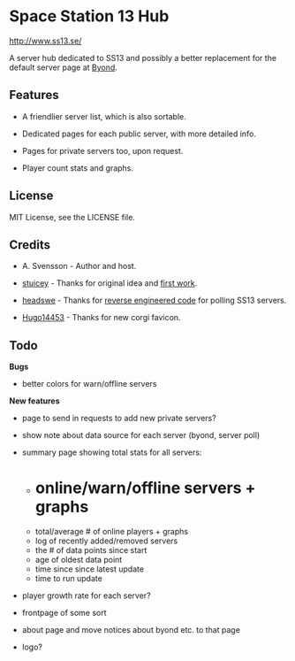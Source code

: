 Space Station 13 Hub
================================================================================

http://www.ss13.se/

A server hub dedicated to SS13 and possibly a better replacement for the default
server page at [Byond](http://www.byond.com/games/exadv1/spacestation13).

Features
--------------------------------------------------------------------------------

- A friendlier server list, which is also sortable.

- Dedicated pages for each public server, with more detailed info.

- Pages for private servers too, upon request.

- Player count stats and graphs.

License
--------------------------------------------------------------------------------
MIT License, see the LICENSE file.

Credits
--------------------------------------------------------------------------------
- A. Svensson - Author and host.

- [stuicey](https://www.reddit.com/user/stuicey) - Thanks for original idea and [first work](https://www.reddit.com/r/SS13/comments/2p6znr/hub_population_data/).

- [headswe](https://www.reddit.com/user/headswe) - Thanks for [reverse engineered code](http://www.reddit.com/r/SS13/comments/31b5im/a_bunch_of_graphs_for_all_servers/cq11nld) for polling SS13 servers.

- [Hugo14453](https://github.com/Hugo14453) - Thanks for new corgi favicon.

Todo
--------------------------------------------------------------------------------

**Bugs**

- better colors for warn/offline servers

**New features**

- page to send in requests to add new private servers?

- show note about data source for each server (byond, server poll)

- summary page showing total stats for all servers:
    - # online/warn/offline servers + graphs
    - total/average # of online players + graphs
    - log of recently added/removed servers
    - the # of data points since start
    - age of oldest data point
    - time since since latest update
    - time to run update

- player growth rate for each server?

- frontpage of some sort

- about page and move notices about byond etc. to that page

- logo?

